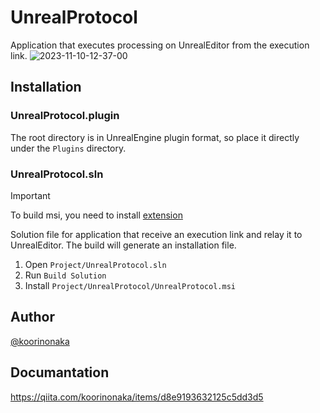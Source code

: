 # UnrealProtocol
Application that executes processing on UnrealEditor from the execution link.
![2023-11-10-12-37-00](https://github.com/koorinonaka/UnrealProtocol/assets/39552085/2c90f257-cdb6-4dda-8d00-5c4c2851f037)

## Installation

### UnrealProtocol.plugin
The root directory is in UnrealEngine plugin format, so place it directly under the `Plugins` directory.

### UnrealProtocol.sln
> [!IMPORTANT]
> To build msi, you need to install [extension](https://itc-engineering-blog.netlify.app/blogs/custom-url-msi#h2-titile-22)

Solution file for application that receive an execution link and relay it to UnrealEditor. The build will generate an installation file.
1. Open `Project/UnrealProtocol.sln`
2. Run `Build Solution`
3. Install `Project/UnrealProtocol/UnrealProtocol.msi`

## Author
[@koorinonaka](https://twitter.com/koorinonaka)

## Documantation
https://qiita.com/koorinonaka/items/d8e9193632125c5dd3d5
